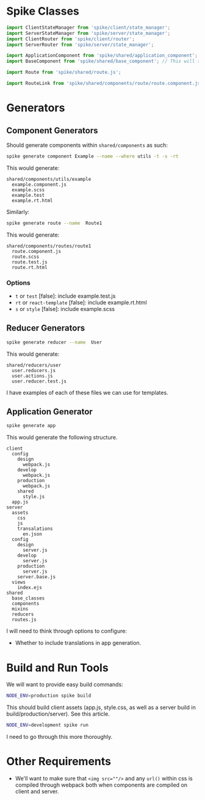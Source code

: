 # Spike Classes

```js
import ClientStateManager from 'spike/client/state_manager';
import ServerStateManager from 'spike/server/state_manager';
import ClientRouter from 'spike/client/router';
import ServerRouter from 'spike/server/state_manager';

import ApplicationComponent from 'spike/shared/application_component';
import BaseComponent from 'spike/shared/base_component'; // This will set context with i18n.

import Route from 'spike/shared/route.js';

import RouteLink from 'spike/shared/components/route/route.component.js';
```

# Generators

## Component Generators

Should generate components within `shared/components` as such:

```sh
spike generate component Example --name --where utils -t -s -rt
```

This would generate:

```
shared/components/utils/example
  example.component.js
  example.scss
  example.test
  example.rt.html
```

Similarly:

```sh
spike generate route --name  Route1
```

This would generate:

```
shared/components/routes/route1
  route.component.js
  route.scss
  route.test.js
  route.rt.html
```

### Options
- `t` or `test` [false]: include example.test.js
- `rt` or `react-template` [false]: include example.rt.html
- `s` or `style` [false]: include example.scss

## Reducer Generators

```sh
spike generate reducer --name  User
```

This would generate:

```
shared/reducers/user
  user.reducers.js
  user.actions.js
  user.reducer.test.js
```

I have examples of each of these files we can use for templates.

## Application Generator

```sh
spike generate app
```

This would generate the following structure.

```
client
  config
    design
      webpack.js
    develop
      webpack.js
    production
      webpack.js
    shared
      style.js
  app.js
server
  assets
    css
    js
    transalations
      en.json
  config
    design
      server.js
    develop
      server.js
    production
      server.js
    server.base.js
  views
    index.ejs
shared
  base_classes
  components
  mixins
  reducers
  routes.js
```

I will need to think through options to configure:

- Whether to include translations in app generation.

# Build and Run Tools

We will want to provide easy build commands:

```sh
NODE_ENV=production spike build
```

This should build client assets (app.js, style.css, as well as a server build in build/production/server). See this article.

```sh
NODE_ENV=development spike run
```

I need to go through this more thoroughly.

# Other Requirements

- We'll want to make sure that `<img src=""/>` and any `url()` within css is compiled through webpack both when components are compiled on client and server.


